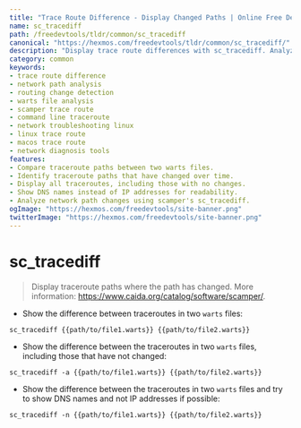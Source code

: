 ```yaml
---
title: "Trace Route Difference - Display Changed Paths | Online Free DevTools by Hexmos"
name: sc_tracediff
path: /freedevtools/tldr/common/sc_tracediff
canonical: "https://hexmos.com/freedevtools/tldr/common/sc_tracediff/"
description: "Display trace route differences with sc_tracediff. Analyze network paths, identify routing changes, and troubleshoot network issues. Free online tool, no registration required."
category: common
keywords:
- trace route difference
- network path analysis
- routing change detection
- warts file analysis
- scamper trace route
- command line traceroute
- network troubleshooting linux
- linux trace route
- macos trace route
- network diagnosis tools
features:
- Compare traceroute paths between two warts files.
- Identify traceroute paths that have changed over time.
- Display all traceroutes, including those with no changes.
- Show DNS names instead of IP addresses for readability.
- Analyze network path changes using scamper's sc_tracediff.
ogImage: "https://hexmos.com/freedevtools/site-banner.png"
twitterImage: "https://hexmos.com/freedevtools/site-banner.png"
---
```


# sc_tracediff

> Display traceroute paths where the path has changed.
> More information: <https://www.caida.org/catalog/software/scamper/>.

- Show the difference between traceroutes in two `warts` files:

`sc_tracediff {{path/to/file1.warts}} {{path/to/file2.warts}}`

- Show the difference between the traceroutes in two `warts` files, including those that have not changed:

`sc_tracediff -a {{path/to/file1.warts}} {{path/to/file2.warts}}`

- Show the difference between the traceroutes in two `warts` files and try to show DNS names and not IP addresses if possible:

`sc_tracediff -n {{path/to/file1.warts}} {{path/to/file2.warts}}`
